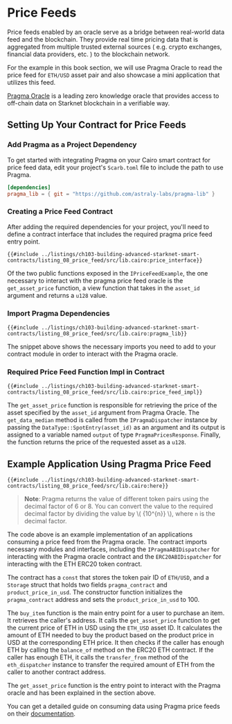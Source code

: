 # Price Feeds

Price feeds enabled by an oracle serve as a bridge between real-world data feed and the blockchain. They provide real time pricing data that is aggregated from multiple trusted external sources ( e.g. crypto exchanges, financial data providers, etc. ) to the blockchain network.

For the example in this book section, we will use Pragma Oracle to read the price feed for `ETH/USD` asset pair and also showcase a mini application that utilizes this feed.

[Pragma Oracle](https://www.pragma.build/) is a leading zero knowledge oracle that provides access to off-chain data on Starknet blockchain in a verifiable way.

## Setting Up Your Contract for Price Feeds

### Add Pragma as a Project Dependency

To get started with integrating Pragma on your Cairo smart contract for price feed data, edit your project's `Scarb.toml` file to include the path to use Pragma.

```toml
[dependencies]
pragma_lib = { git = "https://github.com/astraly-labs/pragma-lib" }
```

### Creating a Price Feed Contract

After adding the required dependencies for your project, you'll need to define a contract interface that includes the required pragma price feed entry point.

```cairo,noplayground
{{#include ../listings/ch103-building-advanced-starknet-smart-contracts/listing_08_price_feed/src/lib.cairo:price_interface}}
```

Of the two public functions exposed in the `IPriceFeedExample`, the one necessary to interact with the pragma price feed oracle is the `get_asset_price` function, a view function that takes in the `asset_id` argument and returns a `u128` value.

### Import Pragma Dependencies

```cairo,noplayground
{{#include ../listings/ch103-building-advanced-starknet-smart-contracts/listing_08_price_feed/src/lib.cairo:pragma_lib}}
```

The snippet above shows the necessary imports you need to add to your contract module in order to interact with the Pragma oracle.

### Required Price Feed Function Impl in Contract

```cairo,noplayground
{{#include ../listings/ch103-building-advanced-starknet-smart-contracts/listing_08_price_feed/src/lib.cairo:price_feed_impl}}
```

The `get_asset_price` function is responsible for retrieving the price of the asset specified by the `asset_id` argument from Pragma Oracle. The `get_data_median` method is called from the `IPragmaDispatcher` instance by passing the `DataType::SpotEntry(asset_id)` as an argument and its output is assigned to a variable named `output` of type `PragmaPricesResponse`. Finally, the function returns the price of the requested asset as a `u128`.

## Example Application Using Pragma Price Feed

```cairo,noplayground
{{#include ../listings/ch103-building-advanced-starknet-smart-contracts/listing_08_price_feed/src/lib.cairo:here}}
```

> **Note**: Pragma returns the value of different token pairs using the decimal factor of 6 or 8. You can convert the value to the required decimal factor by dividing the value by \\( {10^{n}} \\), where `n` is the decimal factor.

The code above is an example implementation of an applications consuming a price feed from the Pragma oracle. The contract imports necessary modules and interfaces, including the `IPragmaABIDispatcher` for interacting with the Pragma oracle contract and the `ERC20ABIDispatcher` for interacting with the ETH ERC20 token contract.

The contract has a `const` that stores the token pair ID of `ETH/USD`, and a `Storage` struct that holds two fields `pragma_contract` and `product_price_in_usd`. The constructor function initializes the `pragma_contract` address and sets the `product_price_in_usd` to 100.

The `buy_item` function is the main entry point for a user to purchase an item. It retrieves the caller's address. It calls the `get_asset_price` function to get the current price of ETH in USD using the `ETH_USD` asset ID. It calculates the amount of ETH needed to buy the product based on the product price in USD at the corresponding ETH price. It then checks if the caller has enough ETH by calling the `balance_of` method on the ERC20 ETH contract. If the caller has enough ETH, it calls the `transfer_from` method of the `eth_dispatcher` instance to transfer the required amount of ETH from the caller to another contract address.

The `get_asset_price` function is the entry point to interact with the Pragma oracle and has been explained in the section above.

You can get a detailed guide on consuming data using Pragma price feeds on their [documentation](https://docs.pragma.build/Resources/Starknet/data-feeds/consuming-data).
